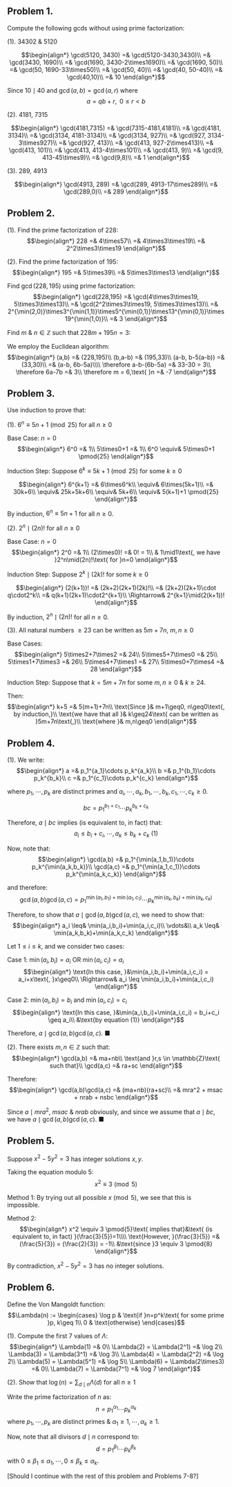 
## Problem 1.
Compute the following gcds without using prime factorization:

(1). 34302 & 5120

$$\begin{align*}
\gcd(5120, 3430) =& \gcd(5120-3430,3430)\\
=& \gcd(3430, 1690)\\
=& \gcd(1690, 3430-2\times1690)\\
=& \gcd(1690, 50)\\
=& \gcd(50, 1690-33\times50)\\
=& \gcd(50, 40)\\
=& \gcd(40, 50-40)\\
=& \gcd(40,10)\\
=& 10
\end{align*}$$

Since $10\mid40$ and $\gcd(a,b)=\gcd(a,r)$ where
$$a = qb+r,\text{ }0\leq r < b$$

(2). 4181, 7315

$$\begin{align*}
\gcd(4181,7315) =& \gcd(7315-4181,4181)\\
=& \gcd(4181, 3134)\\
=& \gcd(3134, 4181-3134)\\
=& \gcd(3134, 927)\\
=& \gcd(927, 3134-3\times927)\\
=& \gcd(927, 413)\\
=& \gcd(413, 927-2\times413)\\
=& \gcd(413, 101)\\
=& \gcd(413, 413-4\times101)\\
=& \gcd(413, 9)\\
=& \gcd(9, 413-45\times9)\\
=& \gcd(9,8)\\
=& 1
\end{align*}$$

(3). 289, 4913

$$\begin{align*}
\gcd(4913, 289) =& \gcd(289, 4913-17\times289)\\
=& \gcd(289,0)\\
=& 289
\end{align*}$$

## Problem 2.
(1). Find the prime factorization of 228:
$$\begin{align*}
228 =& 4\times57\\
=& 4\times3\times19\\
=& 2^2\times3\times19
\end{align*}$$

(2). Find the prime factorization of 195:
$$\begin{align*}
195 =& 5\times39\\
=& 5\times3\times13
\end{align*}$$

Find $\gcd(228,195)$ using prime factorization:
$$\begin{align*}
\gcd(228,195) =& \gcd(4\times3\times19, 5\times3\times13)\\
=& \gcd(2^2\times3\times19, 5\times3\times13)\\
=& 2^{\min(2,0)}\times3^{\min(1,1)}\times5^{\min(0,1)}\times13^{\min(0,1)}\times19^{\min(1,0)}\\
=& 3
\end{align*}$$

Find $m$ & $n \in \mathbb{Z}$ such that $228m + 195n = 3$:

We employ the Euclidean algorithm:
$$\begin{align*}
(a,b) =& (228,195)\\
(b,a-b) =& (195,33)\\
(a-b, b-5(a-b)) =& (33,30)\\
=& (a-b, 6b-5a)\\\\
\therefore a-b-(6b-5a) =& 33-30 = 3\\
\therefore 6a-7b =& 3\\
\therefore m = 6,\text{ }n =& -7
\end{align*}$$

## Problem 3.
Use induction to prove that:

(1). $6^n \equiv 5n+1 \pmod{25}$ for all $n \geq 0$

Base Case: $n=0$
$$\begin{align*}
6^0 =& 1\\
5\times0+1 =& 1\\
6^0 \equiv& 5\times0+1 \pmod{25}
\end{align*}$$

Induction Step: Suppose $6^k \equiv 5k+1 \pmod{25}$ for some $k\geq0$

$$\begin{align*}
6^{k+1} =& 6\times6^k\\
\equiv& 6\times(5k+1)\\
=& 30k+6\\
\equiv& 25k+5k+6\\
\equiv& 5k+6\\
\equiv& 5(k+1)+1 \pmod{25}
\end{align*}$$

By induction, $6^n \equiv 5n+1$ for all $n \geq 0$.

(2). $2^n \mid (2n)!$ for all $n \geq 0$

Base Case: $n=0$
$$\begin{align*}
2^0 =& 1\\
(2\times0)! =& 0! = 1\\
& 1\mid1\text{, we have }2^n\mid(2n)!\text{ for }n=0
\end{align*}$$

Induction Step: Suppose $2^k\mid(2k)!$ for some $k\geq0$

$$\begin{align*}
(2(k+1))! =& (2k+2)(2k+1)(2k)!\\
=& (2k+2)(2k+1)\cdot q\cdot2^k\\
=& q(k+1)(2k+1)\cdot2^{k+1}\\
\Rightarrow& 2^{k+1}\mid(2(k+1))!
\end{align*}$$

By induction, $2^n\mid(2n)!$ for all $n\geq0$.

(3). All natural numbers $\geq23$ can be written as $5m + 7n$, $m,n \geq 0$

Base Cases:
$$\begin{align*}
5\times2+7\times2 =& 24\\
5\times5+7\times0 =& 25\\
5\times1+7\times3 =& 26\\
5\times4+7\times1 =& 27\\
5\times0+7\times4 =& 28
\end{align*}$$

Induction Step:
Suppose that $k = 5m+7n$ for some $m,n\geq0$ & $k\geq24$.

Then:
$$\begin{align*}
k+5 =& 5(m+1)+7n\\
\text{Since }& m+1\geq0, n\geq0\text{, by induction,}\\
\text{we have that all }& k\geq24\text{ can be written as }5m+7n\text{,}\\
\text{where }& m,n\geq0
\end{align*}$$

## Problem 4.
(1). We write:
$$\begin{align*}
a =& p_1^{a_1}\cdots p_k^{a_k}\\
b =& p_1^{b_1}\cdots p_k^{b_k}\\
c =& p_1^{c_1}\cdots p_k^{c_k}
\end{align*}$$

where $p_1,\cdots,p_k$ are distinct primes and $a_i,\cdots,a_k,b_1,\cdots,b_k,c_1,\cdots,c_k \geq 0$.

$$bc = p_1^{b_1+c_1}\cdots p_k^{b_k+c_k}$$

Therefore, $a\mid bc$ implies (is equivalent to, in fact) that:
$$a_i \leq b_i+c_i,\cdots,a_k \leq b_k+c_k \text{ } (1)$$

Now, note that:
$$\begin{align*}
\gcd(a,b) =& p_1^{\min(a_1,b_1)}\cdots p_k^{\min(a_k,b_k)}\\
\gcd(a,c) =& p_1^{\min(a_1,c_1)}\cdots p_k^{\min(a_k,c_k)}
\end{align*}$$

and therefore:
$$\gcd(a,b)\gcd(a,c) = p_1^{\min(a_1,b_1)+\min(a_1,c_1)}\cdots p_k^{\min(a_k,b_k)+\min(a_k,c_k)}$$

Therefore, to show that $a\mid\gcd(a,b)\gcd(a,c)$, we need to show that:
$$\begin{align*}
a_i \leq& \min(a_i,b_i)+\min(a_i,c_i)\\
\vdots&\\
a_k \leq& \min(a_k,b_k)+\min(a_k,c_k)
\end{align*}$$

Let $1\leq i\leq k$, and we consider two cases:

Case 1: $\min(a_i,b_i) = a_i$ OR $\min(a_i,c_i) = a_i$
$$\begin{align*}
\text{In this case, }&\min(a_i,b_i)+\min(a_i,c_i) = a_i+x\text{, }x\geq0\\
\Rightarrow& a_i \leq \min(a_i,b_i)+\min(a_i,c_i)
\end{align*}$$

Case 2: $\min(a_i,b_i) = b_i$ and $\min(a_i,c_i) = c_i$
$$\begin{align*}
\text{In this case, }&\min(a_i,b_i)+\min(a_i,c_i) = b_i+c_i \geq a_i\\
&\text{by equation (1)}
\end{align*}$$

Therefore, $a\mid\gcd(a,b)\gcd(a,c)$. ■

(2). There exists $m,n \in \mathbb{Z}$ such that:
$$\begin{align*}
\gcd(a,b) =& ma+nb\\
\text{and }r,s \in \mathbb{Z}\text{ such that}\\
\gcd(a,c) =& ra+sc
\end{align*}$$

Therefore:
$$\begin{align*}
\gcd(a,b)\gcd(a,c) =& (ma+nb)(ra+sc)\\
=& mra^2 + msac + nrab + nsbc
\end{align*}$$

Since $a\mid mra^2$, $msac$ & $nrab$ obviously, and since we assume that $a\mid bc$,
we have $a\mid\gcd(a,b)\gcd(a,c)$. ■

## Problem 5.
Suppose $x^2-5y^2=3$ has integer solutions $x,y$.

Taking the equation modulo 5:
$$x^2 \equiv 3 \pmod{5}$$

Method 1: By trying out all possible $x \pmod{5}$, we see that this is impossible.

Method 2:
$$\begin{align*}
x^2 \equiv 3 \pmod{5}\text{ implies that}&\text{ (is equivalent to, in fact) }(\frac{3}{5})=1\\\\
\text{However, }(\frac{3}{5}) =& (\frac{5}{3}) = (\frac{2}{3}) = -1\\
&\text{since }3 \equiv 3 \pmod{8}
\end{align*}$$

By contradiction, $x^2-5y^2=3$ has no integer solutions.

## Problem 6.
Define the Von Mangoldt function:
$$\Lambda(n) := \begin{cases}
\log p & \text{if }n=p^k\text{ for some prime }p, k\geq 1\\
0 & \text{otherwise}
\end{cases}$$

(1). Compute the first 7 values of $\Lambda$:
$$\begin{align*}
\Lambda(1) =& 0\\
\Lambda(2) = \Lambda(2^1) =& \log 2\\
\Lambda(3) = \Lambda(3^1) =& \log 3\\
\Lambda(4) = \Lambda(2^2) =& \log 2\\
\Lambda(5) = \Lambda(5^1) =& \log 5\\
\Lambda(6) = \Lambda(2\times3) =& 0\\
\Lambda(7) = \Lambda(7^1) =& \log 7
\end{align*}$$

(2). Show that $\log(n) = \sum_{d\mid n} \Lambda(d)$ for all $n \geq 1$

Write the prime factorization of $n$ as:
$$n = p_1^{\alpha_1}\cdots p_k^{\alpha_k}$$
where $p_1,\cdots,p_k$ are distinct primes & $\alpha_1\geq1,\cdots,\alpha_k\geq1$.

Now, note that all divisors $d\mid n$ correspond to:
$$d = p_1^{\beta_1}\cdots p_k^{\beta_k}$$ 
with $0\leq\beta_1\leq\alpha_1,\cdots,0\leq\beta_k\leq\alpha_k$.

[Should I continue with the rest of this problem and Problems 7-8?]